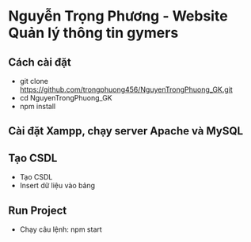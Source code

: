 # Nguyễn Trọng Phương - Website Quản lý thông tin gymers
## Cách cài đặt
- git clone https://github.com/trongphuong456/NguyenTrongPhuong_GK.git
- cd NguyenTrongPhuong_GK
- npm install

## Cài đặt Xampp, chạy server Apache và MySQL

## Tạo CSDL
- Tạo CSDL 
- Insert dữ liệu vào bảng

## Run Project
- Chạy câu lệnh: npm start